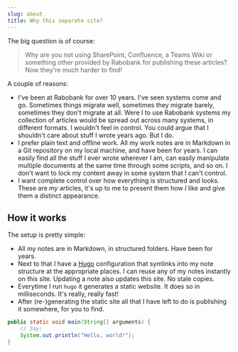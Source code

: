 ```yaml
---
slug: about
title: Why this separate site?
---
```

The big question is of course: 

> Why are you not using SharePoint, Confluence, a Teams Wiki or something other provided by Rabobank for publishing these articles? Now they're much harder to find!

A couple of reasons:

- I've been at Rabobank for over 10 years. I've seen systems come and go. Sometimes things migrate well, sometimes they migrate barely, sometimes they don't migrate at all. Were I to use Rabobank systems my collection of articles would be spread out across many systems, in different formats. I wouldn't feel in control. You could argue that I shouldn't care about stuff I wrote years ago. But I do.
- I prefer plain text and offline work. All my work notes are in Markdown in a Git repository on my local machine, and have been for years. I can easily find all the stuff I ever wrote wherever I am, can easily manipulate multiple documents at the same time through some scripts, and so on. I don't want to lock my content away in some system that I can't control.
- I want complete control over how everything is structured and looks. These are *my* articles, it's up to me to present them how *I* like and give them a distinct appearance.

## How it works

The setup is pretty simple:

- All my notes are in Markdown, in structured folders. Have been for years.
- Next to that I have a [Hugo](https://gohugo.io) configuration that symlinks into my note structure at the appropriate places. I can reuse any of my notes instantly on this site. Updating a note also updates this site. No stale copies.
- Everytime I run `hugo` it generates a static website. It does so in milliseconds. It's really, really fast!
- After (re-)generating the static site all that I have left to do is publishing it somewhere, for you to find.

```java
public static void main(String[] arguments) {
    // Say:
    System.out.println("Hello, world!");
}
```
